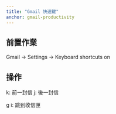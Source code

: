 ```yaml
---
title: "Gmail 快速鍵"
anchor: gmail-productivity
---
```


## 前置作業

Gmail -> Settings -> Keyboard shortcuts on

## 操作

k: 前一封信
j: 後一封信

g i: 跳到收信匣
